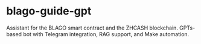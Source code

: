 # blago-guide-gpt
Assistant for the BLAGO smart contract and the ZHCASH blockchain. GPTs-based bot with Telegram integration, RAG support, and Make automation.
